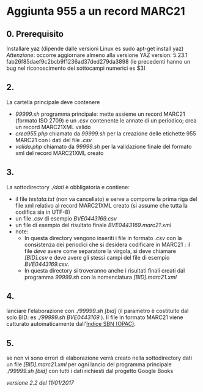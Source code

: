# Aggiunta 955 a un record MARC21

## 0. Prerequisito
Installare yaz (dipende dalle versioni Linux es sudo apt-get install yaz)
*Attenzione*: occorre aggiornare almeno alla versione YAZ version: 5.23.1 fab26f85daef9c2bcb9f1236ad37ded279da3898 (le precedenti hanno un bug nel riconoscimento dei sottocampi numerici es $3)

## 2.
La cartella principale deve contenere
- _99999.sh_ programma principale: mette assieme un record MARC21 (formato ISO 2709) e un .csv contenente le annate di un periodico; crea un record MARC21XML valido 
- _crea955.php_  chiamato da _99999.sh_ per la creazione delle etichette 955 MARC21 con i dati del file _.csv_
- _valida.php_ chiamato da _99999.sh_ per la validazione finale del formato xml del record MARC21XML creato

## 3.
La sottodirectory _./dati_  è obbligatoria e contiene:
* il file _testata.txt_ (non va cancellato) e serve a comporre la prima riga del file xml relativo al record MARC21XML creato (si assume che tutta la codifica sia in UTF-8)
* un file _.csv_ di esempio _BVE0443169.csv_
* un file di esempio del risultato finale  _BVE0443169.marc21.xml_
* note:
	* In questa directory vengono inseriti i file in formato _.csv_ con la consistenza dei periodici che si 
desidera codificare in MARC21 : il file *deve* avere come separatore la virgola, si deve chiamare _[BID].csv_ e
deve avere gli stessi campi del file di esempio _BVE0443169.csv_. 
	* In questa directory si troveranno anche i risultati finali creati dal programma _99999.sh_ con la nomenclatura _[BID].marc21.xml_

## 4.
lanciare l'elaborazione con _./99999.sh [bid]_  (il parametro è costituito dal solo BID: es _./99999.sh BVE0443169_ ). Il file in formato MARC21 viene
catturato automaticamente dall'[Indice SBN (OPAC)](http://opac.sbn.it).

## 5.
se non vi sono errori di elaborazione verrà creato nella sottodirectory dati un file _[BID].marc21.xml_ per ogni lancio del programma principale _./99999.sh [bid]_
con tutti i dati richiesti dal progetto Google Books




_versione 2.2 del 11/01/2017_
 










